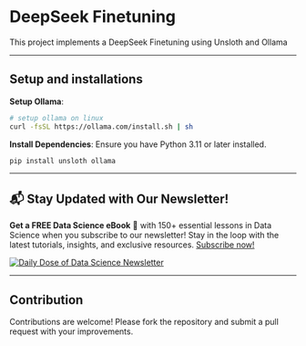# DeepSeek Finetuning

This project implements a DeepSeek Finetuning using Unsloth and Ollama


---
## Setup and installations

**Setup Ollama**:
   ```bash
   # setup ollama on linux 
   curl -fsSL https://ollama.com/install.sh | sh
   ```


**Install Dependencies**:
   Ensure you have Python 3.11 or later installed.
   ```bash
   pip install unsloth ollama
   ```

---

## 📬 Stay Updated with Our Newsletter!
**Get a FREE Data Science eBook** 📖 with 150+ essential lessons in Data Science when you subscribe to our newsletter! Stay in the loop with the latest tutorials, insights, and exclusive resources. [Subscribe now!](https://join.dailydoseofds.com)

[![Daily Dose of Data Science Newsletter](https://github.com/patchy631/ai-engineering/blob/main/resources/join_ddods.png)](https://join.dailydoseofds.com)

---

## Contribution

Contributions are welcome! Please fork the repository and submit a pull request with your improvements.
